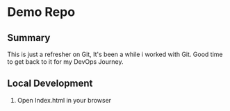 # Demo Repo

## Summary

This is just a refresher on Git, It's been a while i worked with Git. Good time to get back to it for my DevOps Journey.

## Local Development

1. Open Index.html in your browser
